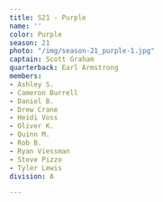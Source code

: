 ```yaml
---
title: S21 - Purple
name: ''
color: Purple
season: 21
photo: "/img/season-21_purple-1.jpg"
captain: Scott Graham
quarterback: Earl Armstrong
members:
- Ashley S.
- Cameron Burrell
- Daniel B.
- Drew Crane
- Heidi Voss
- Oliver K.
- Quinn M.
- Rob B.
- Ryan Viessman
- Steve Pizzo
- Tyler Lewis
division: A

---
```

